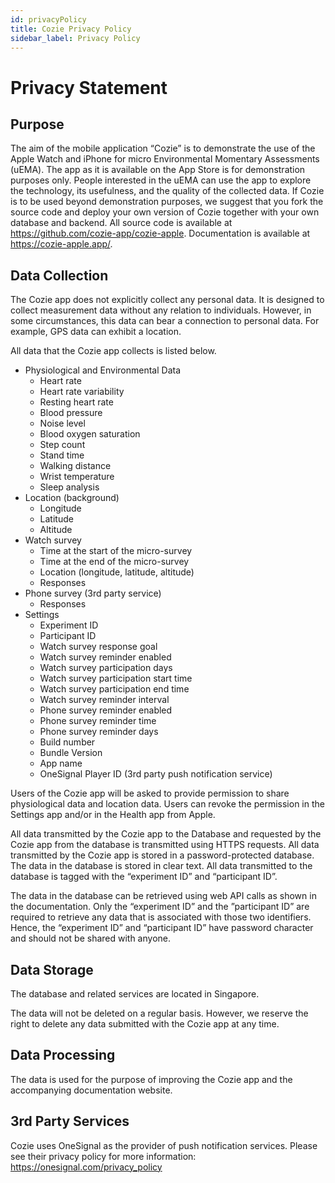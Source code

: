 ```yaml
---
id: privacyPolicy
title: Cozie Privacy Policy
sidebar_label: Privacy Policy
---
```


# Privacy Statement

## Purpose
The aim of the mobile application “Cozie” is to demonstrate the use of the Apple Watch and iPhone for micro Environmental Momentary Assessments (uEMA). The app as it is available on the App Store is for demonstration purposes only. People interested in the uEMA can use the app to explore the technology, its usefulness, and the quality of the collected data. If Cozie is to be used beyond demonstration purposes, we suggest that you fork the source code and deploy your own version of Cozie together with your own database and backend. All source code is available at <https://github.com/cozie-app/cozie-apple>. Documentation is available at <https://cozie-apple.app/>. 

## Data Collection
The Cozie app does not explicitly collect any personal data. It is designed to collect measurement data without any relation to individuals. However, in some circumstances, this data can bear a connection to personal data. For example, GPS data can exhibit a location.

All data that the Cozie app collects is listed below. 

- Physiological and Environmental Data
  - Heart rate
  - Heart rate variability
  - Resting heart rate
  - Blood pressure
  - Noise level
  - Blood oxygen saturation
  - Step count
  - Stand time
  - Walking distance
  - Wrist temperature
  - Sleep analysis
- Location (background)
   - Longitude
   - Latitude
   - Altitude
- Watch survey
  - Time at the start of the micro-survey
  - Time at the end of the micro-survey
  - Location (longitude, latitude, altitude)
  - Responses
- Phone survey (3rd party service)
  - Responses
- Settings
  - Experiment ID
  - Participant ID
  - Watch survey response goal
  - Watch survey reminder enabled
  - Watch survey participation days
  - Watch survey participation start time
  - Watch survey participation end time
  - Watch survey reminder interval
  - Phone survey reminder enabled
  - Phone survey reminder time
  - Phone survey reminder days
  - Build number
  - Bundle Version
  - App name
  - OneSignal Player ID (3rd party push notification service)

Users of the Cozie app will be asked to provide permission to share physiological data and location data. Users can revoke the permission in the Settings app and/or in the Health app from Apple.

All data transmitted by the Cozie app to the Database and requested by the Cozie app from the database is transmitted using HTTPS requests. All data transmitted by the Cozie app is stored in a password-protected database. The data in the database is stored in clear text. All data transmitted to the database is tagged with the “experiment ID” and “participant ID”.

The data in the database can be retrieved using web API calls as shown in the documentation. Only the “experiment ID” and the ”participant ID” are required to retrieve any data that is associated with those two identifiers. Hence, the “experiment ID” and “participant ID” have password character and should not be shared with anyone.

## Data Storage
The database and related services are located in Singapore.

The data will not be deleted on a regular basis. However, we reserve the right to delete any data submitted with the Cozie app at any time.

## Data Processing
The data is used for the purpose of improving the Cozie app and the accompanying documentation website.

## 3rd Party Services
Cozie uses OneSignal as the provider of push notification services. Please see their privacy policy for more information: https://onesignal.com/privacy_policy

